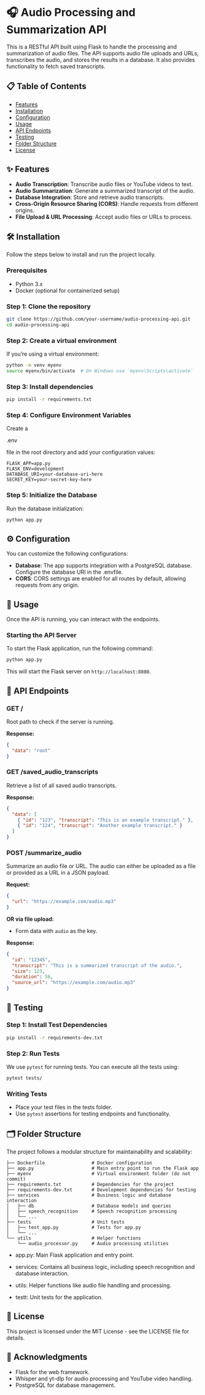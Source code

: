 # 🎧 Audio Processing and Summarization API

This is a RESTful API built using Flask to handle the processing and summarization of audio files. The API supports audio file uploads and URLs, transcribes the audio, and stores the results in a database. It also provides functionality to fetch saved transcripts.

## 📋 Table of Contents
- [Features](#features)
- [Installation](#installation)
- [Configuration](#configuration)
- [Usage](#usage)
- [API Endpoints](#api-endpoints)
- [Testing](#testing)
- [Folder Structure](#folder-structure)
- [License](#license)

## ✨ Features
- **Audio Transcription**: Transcribe audio files or YouTube videos to text.
- **Audio Summarization**: Generate a summarized transcript of the audio.
- **Database Integration**: Store and retrieve audio transcripts.
- **Cross-Origin Resource Sharing (CORS)**: Handle requests from different origins.
- **File Upload & URL Processing**: Accept audio files or URLs to process.

## 🛠 Installation

Follow the steps below to install and run the project locally.

### Prerequisites
- Python 3.x
- Docker (optional for containerized setup)

### Step 1: Clone the repository
```sh
git clone https://github.com/your-username/audio-processing-api.git
cd audio-processing-api
```

### Step 2: Create a virtual environment
If you’re using a virtual environment:
```sh
python -m venv myenv
source myenv/bin/activate  # On Windows use `myenv\Scripts\activate`
```

### Step 3: Install dependencies
```sh
pip install -r requirements.txt
```

### Step 4: Configure Environment Variables
Create a 

.env

 file in the root directory and add your configuration values:
```
FLASK_APP=app.py
FLASK_ENV=development
DATABASE_URI=your-database-uri-here
SECRET_KEY=your-secret-key-here
```

### Step 5: Initialize the Database
Run the database initialization:
```sh
python app.py
```

## ⚙️ Configuration

You can customize the following configurations:
- **Database**: The app supports integration with a PostgreSQL database. Configure the database URI in the .envfile.
- **CORS**: CORS settings are enabled for all routes by default, allowing requests from any origin.

## 🚀 Usage

Once the API is running, you can interact with the endpoints.

### Starting the API Server
To start the Flask application, run the following command:

```sh
python app.py
```
This will start the Flask server on `http://localhost:8080`.

## 📡 API Endpoints

### GET /
Root path to check if the server is running.

**Response:**

```json
{
  "data": "root"
}
```

### GET /saved_audio_transcripts
Retrieve a list of all saved audio transcripts.

**Response:**

```json
{
  "data": [
    { "id": "123", "transcript": "This is an example transcript." },
    { "id": "124", "transcript": "Another example transcript." }
  ]
}
```

### POST /summarize_audio
Summarize an audio file or URL. The audio can either be uploaded as a file or provided as a URL in a JSON payload.

**Request:**

```json
{
  "url": "https://example.com/audio.mp3"
}
```

**OR via file upload:**
- Form data with `audio` as the key.

**Response:**
```json
{
  "id": "12345",
  "transcript": "This is a summarized transcript of the audio.",
  "size": 123,
  "duration": 56,
  "source_url": "https://example.com/audio.mp3"
}
```

## 🧪 Testing

### Step 1: Install Test Dependencies
```sh
pip install -r requirements-dev.txt
```

### Step 2: Run Tests
We use `pytest` for running tests. You can execute all the tests using:
```sh
pytest tests/
```

### Writing Tests
- Place your test files in the tests folder.
- Use `pytest` assertions for testing endpoints and functionality.

## 🗂 Folder Structure

The project follows a modular structure for maintainability and scalability:
```
├── Dockerfile                 # Docker configuration
├── app.py                     # Main entry point to run the Flask app
├── myenv                      # Virtual environment folder (do not commit)
├── requirements.txt           # Dependencies for the project
├── requirements-dev.txt       # Development dependencies for testing
├── services                   # Business logic and database interaction
│   ├── db                     # Database models and queries
│   ├── speech_recognition     # Speech recognition processing
│   └── ...
├── tests                      # Unit tests
│   ├── test_app.py            # Tests for app.py
│   └── ...
└── utils                      # Helper functions
    └── audio_processor.py     # Audio processing utilities
```

- app.py: Main Flask application and entry point.

- services: Contains all business logic, including speech recognition and database interaction.
- utils: Helper functions like audio file handling and processing.
- testt: Unit tests for the application.

## 📜 License

This project is licensed under the MIT License - see the LICENSE file for details.

## 🙏 Acknowledgments
- Flask for the web framework.
- Whisper and yt-dlp for audio processing and YouTube video handling.
- PostgreSQL for database management.